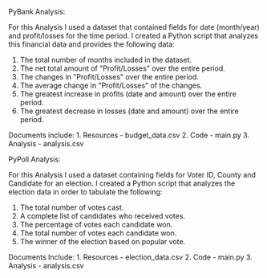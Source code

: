 
PyBank Analysis:

For this Analysis I used a dataset that contained fields for date (month/year) and profit/losses for the time period. I created a Python script that analyzes this financial data and provides the following data: 
  1. The total number of months included in the dataset. 
  2. The net total amount of "Profit/Losses" over the entire period. 
  3. The changes in "Profit/Losses" over the entire period.  
  4. The average change in "Profit/Losses" of the changes.  
  5. The greatest increase in profits (date and amount) over the entire period. 
  6. The greatest decrease in losses (date and amount) over the entire period. 
  
  Documents include: 
     1. Resources - budget_data.csv
     2. Code - main.py
     3. Analysis - analysis.csv

PyPoll Analysis:

For this Analysis I used a dataset containing fields for Voter ID, County and Candidate for an election. I created a Python script that analyzes the election data in order to tabulate the following:
  1. The total number of votes cast. 
  2. A complete list of candidates who received votes. 
  3. The percentage of votes each candidate won.
  4. The total number of votes each candidate won.
  5. The winner of the election based on popular vote.

  Documents Include:
     1. Resources - election_data.csv
     2. Code - main.py
     3. Analysis - analysis.csv

